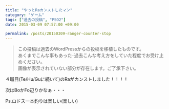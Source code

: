 ```yaml
---
title: "やっとRaカンストしたマン"
category: "ゲーム"
tags: ["過去の投稿", "PSO2"]
date: 2015-03-09 07:57:00 +09:00

permalink: /posts/20150309-ranger-counter-stop
---
```


> この投稿は過去のWordPressからの投稿を移植したものです。  
> あくまでこんな事もあった･過去こんな考え方をしていた程度でお受け止めください。  
> 画像が表示されていない部分が存在します。ご了承下さい。

４職目(Te/Hu/Guに続いて)のRaがカンストしました！！！！

次はBoかFo辺りかなぁ・・・


Ps.ロドス一本釣りは楽しい(楽しい)
